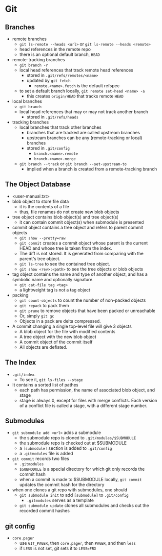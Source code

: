 Git
===

## Branches

- remote branches
  - `git ls-remote --heads <url>` or `git ls-remote --heads <remote>`
  - head references in the remote repo
  - there is an optional default branch, `HEAD`
- remote-tracking branches
  - `git branch -r`
  - local head references that track remote head references
    - stored in `.git/refs/remotes/<name>`
    - updated by `git fetch`
      - `remote.<name>.fetch` is the default refspec
  - to set a default branch locally, `git remote set-head <name> -a`
    - this creates `origin/HEAD` that tracks remote `HEAD`
- local branches
  - `git branch`
  - local head references that may or may not track another branch
    - stored in `.git/refs/heads`
- tracking branches
  - local branches that track other branches
    - branches that are tracked are called upstream branches
    - upstream branches can be any (remote-tracking or local) branches
    - stored in `.git/config`
      - `branch.<name>.remote`
      - `branch.<name>.merge`
  - `git branch --track` or `git branch --set-upstream-to`
    - implied when a branch is created from a remote-tracking branch

## The Object Database

- <user-manual.txt>
- blob object to store file data
  - it is the contents of a file
  - thus, file renames do not create new blob objects
- tree object contains blob object(s) and tree object(s)
  - it can contain commit object(s) when submodule is presented
- commit object contains a tree object and refers to parent commit objects
  - `git show --pretty=raw`
  - `git commit` creates a commit object whose parent is the current HEAD and
    whose tree is taken from the index.
  - The diff is not stored.  It is generated from comparing with the parent's
    tree object.
  - `git ls-tree` to see the contained tree object.
  - `git show <rev>:<path>` to see the tree objects or blob objects
- tag object contains the name and type of another object, and has a symbolic
  name and optionally signature.
  - `git cat-file tag <tag>`
  - a lightweight tag is not a tag object
- packing
  - `git count-objects` to count the number of non-packed objects
  - `git repack` to pack them
  - `git prune` to remove objects that have been packed or unreachable
  - Or, simply `git gc`
  - Objects in a pack are delta compressed.
- A commit changing a single top-level file will give 3 objects
  - A blob object for the file with modified contents
  - A tree object with the new blob object
  - A commit object of the commit itself
  - All objects are deflated.

## The Index

- `.git/index`.
  - To see it, `git ls-files --stage`
- It contains a sorted list of pathes
  - each path has permission, the name of associated blob object, and stage
  - stage is always 0, except for files with merge conflicts.  Each version of a
    conflict file is called a stage, with a different stage number.

## Submodules

- `git submodule add <url>` adds a submodule
  - the submodule repo is cloned to `.git/modules/$SUBMODULE`
  - the submodule repo is checked out at $SUBMODULE
  - a `[submodule]` section is added to `.git/config`
  - a `.gitmodules` file is added
- `git commit` records two files
  - `.gitmodules`
  - `$SUBMODULE` is a special directory for which git only records the commit
    hash
  - when a commit is made to $SUBMODULE locally, `git commit` updates the
    commit hash for the directory
- when one clones a git repo with submodules, one should
  - `git submodule init` to add `[submodule]` to `.git/config`
    - `.gitmodules` serves as a template
  - `git submodule update` clones all submodules and checks out the recorded
    commit hashes

## git config

- `core.pager`
  - use `GIT_PAGER`, then `core.pager`, then `PAGER`, and then `less`
  - if `LESS` is not set, git sets it to `LESS=FRX`
